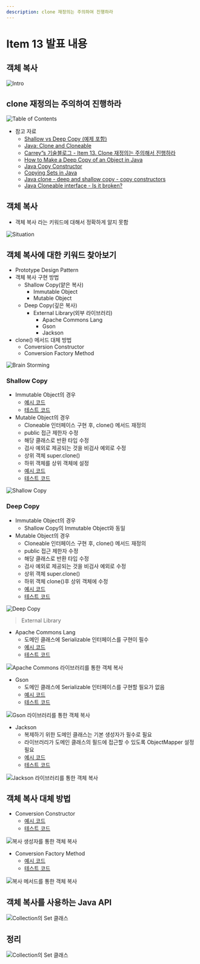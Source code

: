```yaml
---
description: clone 재정의는 주의하여 진행하라
---
```


# Item 13 발표 내용

## 객체 복사

![Intro](../../../.gitbook/assets/item13.001.png)

## clone 재정의는 주의하여 진행하라

![Table of Contents](../../../.gitbook/assets/item13.002.png)

* 참고 자료
	* [Shallow vs Deep Copy \(예제 포함\)](https://programming.guide/shallow-vs-deep-copy.html)
	* [Java: Clone and Cloneable](https://programming.guide/java/clone-and-cloneable.html)
	* [Carrey”s 기술블로그 - Item 13. Clone 재정의는 주의해서 진행하라](https://jaehun2841.github.io/2019/01/13/effective-java-item13/)
	* [How to Make a Deep Copy of an Object in Java](https://www.baeldung.com/java-deep-copy)
	* [Java Copy Constructor](https://www.baeldung.com/java-copy-constructor)
	* [Copying Sets in Java](https://www.baeldung.com/java-copy-sets)
	* [Java clone - deep and shallow copy - copy constructors](https://howtodoinjava.com/java/cloning/a-guide-to-object-cloning-in-java/)
	* [Java Cloneable interface - Is it broken?](https://howtodoinjava.com/java/cloning/cloneable-interface-is-broken-in-java/)

## 객체 복사

* 객체 복사 라는 키워드에 대해서 정확하게 알지 못함

![Situation ](../../../.gitbook/assets/item13.003.png)

## 객체 복사에 대한 키워드 찾아보기

* Prototype Design Pattern
* 객체 복사 구현 방법
	* Shallow Copy\(얕은 복사\)
		* Immutable Object
		* Mutable Object
	* Deep Copy\(깊은 복사\)
		* External Library\(외부 라이브러리\)
			* Apache Commons Lang
			* Gson
			* Jackson
* clone\(\) 메서드 대체 방법
	* Conversion Constructor
	* Conversion Factory Method

![Brain Storming](../../../.gitbook/assets/item13.004.png)

### Shallow Copy

* Immutable Object의 경우
	* [예시 코드](https://github.com/SeokRae/java-in-action/tree/master/java-in-theory/src/main/java/kr/seok/item13/mutable)
	* [테스트 코드](https://github.com/SeokRae/java-in-action/blob/master/java-in-theory/src/test/java/kr/seok/item13/mutable/CoffeeTest.java)
* Mutable Object의 경우
	* Cloneable 인터페이스 구현 후, clone\(\) 메서드 재정의
	* public 접근 제한자 수정
	* 해당 클래스로 반환 타입 수정
	* 검사 예외로 제공되는 것을 비검사 예외로 수정
	* 상위 객체 super.clone\(\)
	* 하위 객체를 상위 객체에 설정
	* [예시 코드](https://github.com/SeokRae/java-in-action/tree/master/java-in-theory/src/main/java/kr/seok/item13/immutable)
	* [테스트 코드](https://github.com/SeokRae/java-in-action/blob/master/java-in-theory/src/test/java/kr/seok/item13/immutable/CoffeeTest.java)

![Shallow Copy](../../../.gitbook/assets/item13.005.png)

### Deep Copy

* Immutable Object의 경우
	* Shallow Copy의 Immutable Object와 동일
* Mutable Object의 경우
	* Cloneable 인터페이스 구현 후, clone\(\) 메서드 재정의
	* public 접근 제한자 수정
	* 해당 클래스로 반환 타입 수정
	* 검사 예외로 제공되는 것을 비검사 예외로 수정
	* 상위 객체 super.clone\(\)
	* 하위 객체 clone\(\)후 상위 객체에 수정
	* [예시 코드](https://github.com/SeokRae/java-in-action/tree/master/java-in-theory/src/main/java/kr/seok/item13/deep)
	* [테스트 코드](https://github.com/SeokRae/java-in-action/blob/master/java-in-theory/src/test/java/kr/seok/item13/DeepCopyCoffeeTest.java)

![Deep Copy](../../../.gitbook/assets/item13.006.png)

> External Library

* Apache Commons Lang
	* 도메인 클래스에 Serializable 인터페이스를 구현이 필수
	* [예시 코드](https://github.com/SeokRae/java-in-action/tree/master/java-in-theory/src/main/java/kr/seok/item13/external/apache)
	* [테스트 코드](https://github.com/SeokRae/java-in-action/blob/master/java-in-theory/src/test/java/kr/seok/item13/external/apache/ApacheCopyCoffeeTest.java)

![Apache Commons &#xB77C;&#xC774;&#xBE0C;&#xB7EC;&#xB9AC;&#xB97C; &#xD1B5;&#xD55C; &#xAC1D;&#xCCB4; &#xBCF5;&#xC0AC;](../../../.gitbook/assets/item13.007.png)

* Gson
	* 도메인 클래스에 Serializable 인터페이스를 구현할 필요가 없음
	* [예시 코드](https://github.com/SeokRae/java-in-action/tree/master/java-in-theory/src/main/java/kr/seok/item13/external/gson)
	* [테스트 코드](https://github.com/SeokRae/java-in-action/blob/master/java-in-theory/src/test/java/kr/seok/item13/external/gson/GsonCoffeeTest.java)

![Gson &#xB77C;&#xC774;&#xBE0C;&#xB7EC;&#xB9AC;&#xB97C; &#xD1B5;&#xD55C; &#xAC1D;&#xCCB4; &#xBCF5;&#xC0AC;](../../../.gitbook/assets/item13.008.png)

* Jackson
	* 복제하기 위한 도메인 클래스는 기본 생성자가 필수로 필요
	* 라이브러리가 도메인 클래스의 필드에 접근할 수 있도록 ObjectMapper 설정 필요
	* [예시 코드](https://github.com/SeokRae/java-in-action/tree/master/java-in-theory/src/main/java/kr/seok/item13/external/jackson)
	* [테스트 코드](https://github.com/SeokRae/java-in-action/blob/master/java-in-theory/src/test/java/kr/seok/item13/external/jackson/JacksonCoffeeTest.java)

![Jackson &#xB77C;&#xC774;&#xBE0C;&#xB7EC;&#xB9AC;&#xB97C; &#xD1B5;&#xD55C; &#xAC1D;&#xCCB4; &#xBCF5;&#xC0AC;](../../../.gitbook/assets/item13.009.png)

## 객체 복사 대체 방법

* Conversion Constructor
	* [예시 코드](https://github.com/SeokRae/java-in-action/tree/master/java-in-theory/src/main/java/kr/seok/item13/constructor)
	* [테스트 코드](https://github.com/SeokRae/java-in-action/blob/master/java-in-theory/src/test/java/kr/seok/item13/ConstructorCopyCoffeeTest.java)

![&#xBCF5;&#xC0AC; &#xC0DD;&#xC131;&#xC790;&#xB97C; &#xD1B5;&#xD55C; &#xAC1D;&#xCCB4; &#xBCF5;&#xC0AC;](../../../.gitbook/assets/item13.010.png)

* Conversion Factory Method
	* [예시 코드](https://github.com/SeokRae/java-in-action/tree/master/java-in-theory/src/main/java/kr/seok/item13/factory)
	* [테스트 코드](https://github.com/SeokRae/java-in-action/blob/master/java-in-theory/src/test/java/kr/seok/item13/factory/FactoryMethodCopyCoffeeTest.java)

![&#xBCF5;&#xC0AC; &#xBA54;&#xC11C;&#xB4DC;&#xB97C; &#xD1B5;&#xD55C; &#xAC1D;&#xCCB4; &#xBCF5;&#xC0AC;](../../../.gitbook/assets/item13.011.png)

## 객체 복사를 사용하는 Java API

![Collection&#xC758; Set &#xD074;&#xB798;&#xC2A4;](../../../.gitbook/assets/item13.012.png)

## 정리

![Collection&#xC758; Set &#xD074;&#xB798;&#xC2A4;](../../../.gitbook/assets/item13.013.png)
